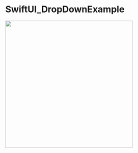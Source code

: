 # SwiftUI_DropDownExample

<img src="https://user-images.githubusercontent.com/6063541/226103124-ba7bf0b5-a7b6-4d1f-b821-d19e01f19de3.gif" width="400">

